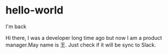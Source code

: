 # hello-world
I'm back

Hi there, I was a developer long time ago but now I am a product manager.May name is 王.
Just check if it will be sync to Slack.
